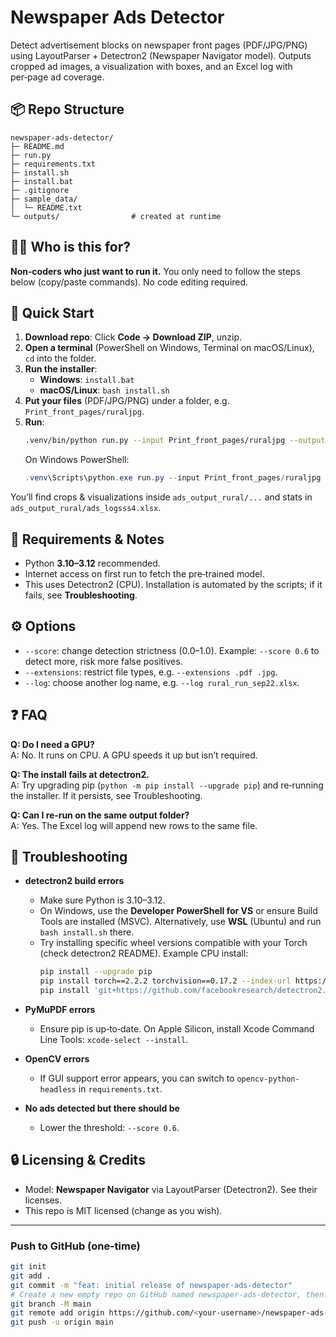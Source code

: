 # Newspaper Ads Detector

Detect advertisement blocks on newspaper front pages (PDF/JPG/PNG) using LayoutParser + Detectron2 (Newspaper Navigator model). Outputs cropped ad images, a visualization with boxes, and an Excel log with per‑page ad coverage.

## 📦 Repo Structure
```
newspaper-ads-detector/
├─ README.md
├─ run.py
├─ requirements.txt
├─ install.sh
├─ install.bat
├─ .gitignore
├─ sample_data/
│  └─ README.txt
└─ outputs/                # created at runtime
```

## 🧑‍💻 Who is this for?
**Non‑coders who just want to run it.** You only need to follow the steps below (copy/paste commands). No code editing required.

## 🚀 Quick Start
1) **Download repo**: Click **Code → Download ZIP**, unzip.
2) **Open a terminal** (PowerShell on Windows, Terminal on macOS/Linux), `cd` into the folder.
3) **Run the installer**:
   - **Windows**: `install.bat`
   - **macOS/Linux**: `bash install.sh`
4) **Put your files** (PDF/JPG/PNG) under a folder, e.g. `Print_front_pages/ruraljpg`.
5) **Run**:
   ```bash
   .venv/bin/python run.py --input Print_front_pages/ruraljpg --output ads_output_rural --log ads_logsss4.xlsx
   ```
   On Windows PowerShell:
   ```powershell
   .venv\Scripts\python.exe run.py --input Print_front_pages/ruraljpg --output ads_output_rural --log ads_logsss4.xlsx
   ```

You’ll find crops & visualizations inside `ads_output_rural/...` and stats in `ads_output_rural/ads_logsss4.xlsx`.

## 📝 Requirements & Notes
- Python **3.10–3.12** recommended.
- Internet access on first run to fetch the pre‑trained model.
- This uses Detectron2 (CPU). Installation is automated by the scripts; if it fails, see **Troubleshooting**.

## ⚙️ Options
- `--score`: change detection strictness (0.0–1.0). Example: `--score 0.6` to detect more, risk more false positives.
- `--extensions`: restrict file types, e.g. `--extensions .pdf .jpg`.
- `--log`: choose another log name, e.g. `--log rural_run_sep22.xlsx`.

## ❓ FAQ
**Q: Do I need a GPU?**  
A: No. It runs on CPU. A GPU speeds it up but isn’t required.

**Q: The install fails at detectron2.**  
A: Try upgrading pip (`python -m pip install --upgrade pip`) and re‑running the installer. If it persists, see Troubleshooting.

**Q: Can I re‑run on the same output folder?**  
A: Yes. The Excel log will append new rows to the same file.

## 🧰 Troubleshooting
- **detectron2 build errors**
  - Make sure Python is 3.10–3.12.
  - On Windows, use the **Developer PowerShell for VS** or ensure Build Tools are installed (MSVC). Alternatively, use **WSL** (Ubuntu) and run `bash install.sh` there.
  - Try installing specific wheel versions compatible with your Torch (check detectron2 README). Example CPU install:
    ```bash
    pip install --upgrade pip
    pip install torch==2.2.2 torchvision==0.17.2 --index-url https://download.pytorch.org/whl/cpu
    pip install 'git+https://github.com/facebookresearch/detectron2.git'
    ```

- **PyMuPDF errors**
  - Ensure pip is up‑to‑date. On Apple Silicon, install Xcode Command Line Tools: `xcode-select --install`.

- **OpenCV errors**
  - If GUI support error appears, you can switch to `opencv-python-headless` in `requirements.txt`.

- **No ads detected but there should be**
  - Lower the threshold: `--score 0.6`.

## 🔒 Licensing & Credits
- Model: **Newspaper Navigator** via LayoutParser (Detectron2). See their licenses.
- This repo is MIT licensed (change as you wish).

---

### Push to GitHub (one‑time)
```bash
git init
git add .
git commit -m "feat: initial release of newspaper-ads-detector"
# Create a new empty repo on GitHub named newspaper-ads-detector, then:
git branch -M main
git remote add origin https://github.com/<your-username>/newspaper-ads-detector.git
git push -u origin main
```
